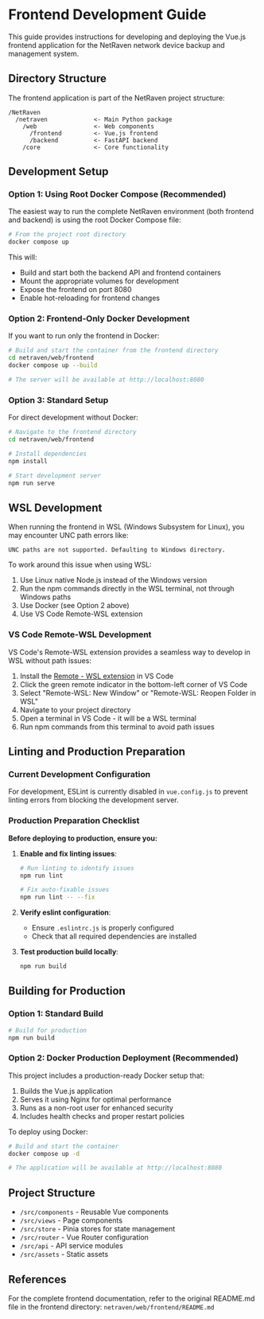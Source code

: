# Frontend Development Guide

This guide provides instructions for developing and deploying the Vue.js frontend application for the NetRaven network device backup and management system.

## Directory Structure

The frontend application is part of the NetRaven project structure:

```
/NetRaven
  /netraven             <- Main Python package
    /web                <- Web components
      /frontend         <- Vue.js frontend
      /backend          <- FastAPI backend
    /core               <- Core functionality
```

## Development Setup

### Option 1: Using Root Docker Compose (Recommended)

The easiest way to run the complete NetRaven environment (both frontend and backend) is using the root Docker Compose file:

```bash
# From the project root directory
docker compose up
```

This will:
- Build and start both the backend API and frontend containers
- Mount the appropriate volumes for development
- Expose the frontend on port 8080 
- Enable hot-reloading for frontend changes

### Option 2: Frontend-Only Docker Development

If you want to run only the frontend in Docker:

```bash
# Build and start the container from the frontend directory
cd netraven/web/frontend
docker compose up --build

# The server will be available at http://localhost:8080
```

### Option 3: Standard Setup

For direct development without Docker:

```bash
# Navigate to the frontend directory
cd netraven/web/frontend

# Install dependencies
npm install

# Start development server
npm run serve
```

## WSL Development

When running the frontend in WSL (Windows Subsystem for Linux), you may encounter UNC path errors like:
```
UNC paths are not supported. Defaulting to Windows directory.
```

To work around this issue when using WSL:
1. Use Linux native Node.js instead of the Windows version
2. Run the npm commands directly in the WSL terminal, not through Windows paths
3. Use Docker (see Option 2 above)
4. Use VS Code Remote-WSL extension

### VS Code Remote-WSL Development

VS Code's Remote-WSL extension provides a seamless way to develop in WSL without path issues:

1. Install the [Remote - WSL extension](https://marketplace.visualstudio.com/items?itemName=ms-vscode-remote.remote-wsl) in VS Code
2. Click the green remote indicator in the bottom-left corner of VS Code
3. Select "Remote-WSL: New Window" or "Remote-WSL: Reopen Folder in WSL"
4. Navigate to your project directory
5. Open a terminal in VS Code - it will be a WSL terminal
6. Run npm commands from this terminal to avoid path issues

## Linting and Production Preparation

### Current Development Configuration

For development, ESLint is currently disabled in `vue.config.js` to prevent linting errors from blocking the development server.

### Production Preparation Checklist

**Before deploying to production, ensure you:**

1. **Enable and fix linting issues**:
   ```bash
   # Run linting to identify issues
   npm run lint
   
   # Fix auto-fixable issues
   npm run lint -- --fix
   ```

2. **Verify eslint configuration**:
   - Ensure `.eslintrc.js` is properly configured
   - Check that all required dependencies are installed

3. **Test production build locally**:
   ```bash
   npm run build
   ```

## Building for Production

### Option 1: Standard Build

```bash
# Build for production
npm run build
```

### Option 2: Docker Production Deployment (Recommended)

This project includes a production-ready Docker setup that:
1. Builds the Vue.js application
2. Serves it using Nginx for optimal performance
3. Runs as a non-root user for enhanced security
4. Includes health checks and proper restart policies

To deploy using Docker:

```bash
# Build and start the container
docker compose up -d

# The application will be available at http://localhost:8080
```

## Project Structure

- `/src/components` - Reusable Vue components
- `/src/views` - Page components
- `/src/store` - Pinia stores for state management
- `/src/router` - Vue Router configuration
- `/src/api` - API service modules
- `/src/assets` - Static assets

## References

For the complete frontend documentation, refer to the original README.md file in the frontend directory:
`netraven/web/frontend/README.md` 